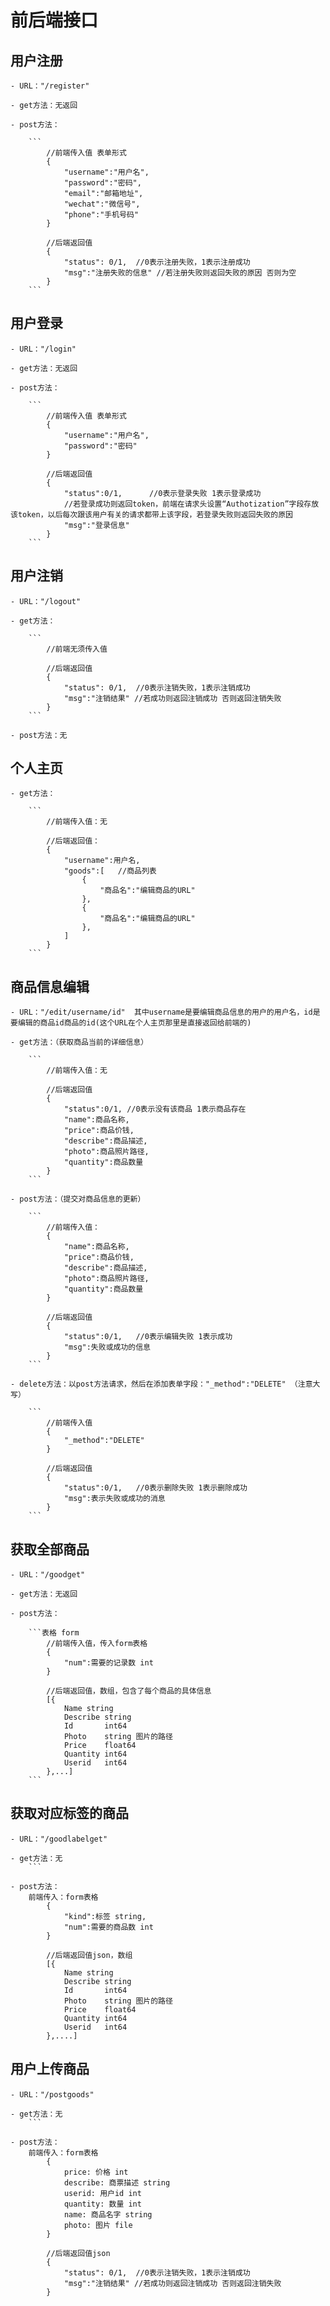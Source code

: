 # 前后端接口

## 用户注册

    - URL："/register"

    - get方法：无返回

    - post方法：

        ```
            //前端传入值 表单形式
            {
                "username":"用户名",
                "password":"密码",
                "email":"邮箱地址",
                "wechat":"微信号",
                "phone":"手机号码"
            }

            //后端返回值
            {
                "status": 0/1,  //0表示注册失败，1表示注册成功
                "msg":"注册失败的信息" //若注册失败则返回失败的原因 否则为空
            }
        ```

## 用户登录


    - URL："/login"

    - get方法：无返回

    - post方法：

        ```
            //前端传入值 表单形式
            {
                "username":"用户名",
                "password":"密码"
            }

            //后端返回值
            {
                "status":0/1,      //0表示登录失败 1表示登录成功
                //若登录成功则返回token，前端在请求头设置“Authotization”字段存放该token，以后每次跟该用户有关的请求都带上该字段，若登录失败则返回失败的原因
                "msg":"登录信息"    
            }
        ```

## 用户注销

    - URL："/logout"

    - get方法：

        ```
            //前端无须传入值

            //后端返回值
            {
                "status": 0/1,  //0表示注销失败，1表示注销成功
                "msg":"注销结果" //若成功则返回注销成功 否则返回注销失败
            }
        ```

    - post方法：无

## 个人主页

    - get方法：

        ```
            //前端传入值：无

            //后端返回值：
            {
                "username":用户名,
                "goods":[   //商品列表
                    {
                        "商品名":"编辑商品的URL"
                    },
                    {
                        "商品名":"编辑商品的URL"
                    },
                ]
            }
        ```

## 商品信息编辑

    - URL："/edit/username/id"  其中username是要编辑商品信息的用户的用户名，id是要编辑的商品id商品的id(这个URL在个人主页那里是直接返回给前端的)

    - get方法：（获取商品当前的详细信息）

        ```
            //前端传入值：无

            //后端返回值
            {
                "status":0/1, //0表示没有该商品 1表示商品存在
                "name":商品名称,
                "price":商品价钱,
                "describe":商品描述,
                "photo":商品照片路径,
                "quantity":商品数量
            }
        ```

    - post方法：（提交对商品信息的更新）

        ```
            //前端传入值：
            {
                "name":商品名称,
                "price":商品价钱,
                "describe":商品描述,
                "photo":商品照片路径,
                "quantity":商品数量
            }

            //后端返回值
            {
                "status":0/1,   //0表示编辑失败 1表示成功
                "msg":失败或成功的信息
            }
        ```

    - delete方法：以post方法请求，然后在添加表单字段："_method":"DELETE" （注意大写）

        ```
            //前端传入值
            {
                "_method":"DELETE"
            }
            
            //后端返回值
            {
                "status":0/1,   //0表示删除失败 1表示删除成功
                "msg":表示失败或成功的消息
            }
        ```

## 获取全部商品

    - URL："/goodget"

    - get方法：无返回

    - post方法：

        ```表格 form
            //前端传入值，传入form表格
            {
                "num":需要的记录数 int
            }

            //后端返回值，数组，包含了每个商品的具体信息
            [{
                Name string 
                Describe string 
                Id       int64 
                Photo    string 图片的路径
                Price    float64
                Quantity int64 
                Userid   int64
            },...]
        ```

## 获取对应标签的商品

    - URL："/goodlabelget"

    - get方法：无
        ```

    - post方法：
        前端传入：form表格
            {
                "kind":标签 string,
                "num":需要的商品数 int
            }

            //后端返回值json，数组
            [{
                Name string 
                Describe string 
                Id       int64 
                Photo    string 图片的路径
                Price    float64
                Quantity int64 
                Userid   int64
            },....]

## 用户上传商品

    - URL："/postgoods"

    - get方法：无
        ```

    - post方法：
        前端传入：form表格
            {
                price: 价格 int
                describe: 商票描述 string
                userid: 用户id int
                quantity: 数量 int
                name: 商品名字 string
                photo: 图片 file
            }

            //后端返回值json
            {
                "status": 0/1,  //0表示注销失败，1表示注销成功
                "msg":"注销结果" //若成功则返回注销成功 否则返回注销失败
            }
